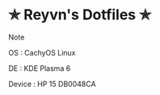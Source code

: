 # ✯ Reyvn's Dotfiles ✯

>[!NOTE]
>OS      : CachyOS Linux
>
>DE      : KDE Plasma 6
>
>Device  : HP 15 DB0048CA

